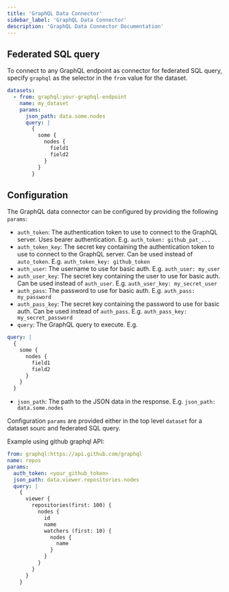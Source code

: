 ```yaml
---
title: 'GraphQL Data Connector'
sidebar_label: 'GraphQL Data Connector'
description: 'GraphQL Data Connector Documentation'
---
```


## Federated SQL query

To connect to any GraphQL endpoint as connector for federated SQL query, specify `graphql` as the selector in the `from` value for the dataset.

```yaml
datasets:
  - from: graphql:your-graphql-endpoint
    name: my_dataset
    params:
      json_path: data.some.nodes
      query: |
        {
          some {
            nodes {
              field1
              field2
            }
          }
        }
```

## Configuration

The GraphQL data connector can be configured by providing the following `params`:

- `auth_token`: The authentication token to use to connect to the GraphQL server. Uses bearer authentication. E.g. `auth_token: github_pat_...`
- `auth_token_key`: The secret key containing the authentication token to use to connect to the GraphQL server. Can be used instead of `auto_token`.
E.g. `auth_token_key: github_token`
- `auth_user`: The username to use for basic auth. E.g. `auth_user: my_user`
- `auth_user_key`: The secret key containing the user to use for basic auth. Can be used instead of `auth_user`. E.g. `auth_user_key: my_secret_user`
- `auth_pass`: The password to use for basic auth. E.g. `auth_pass: my_password`
- `auth_pass_key`: The secret key containing the password to use for basic auth. Can be used instead of `auth_pass`. E.g. `auth_pass_key: my_secret_password`
- `query`: The GraphQL query to execute. E.g.
```yaml
query: |
  {
    some {
      nodes {
        field1
        field2
      }
    }
  }
```
- `json_path`: The path to the JSON data in the response. E.g. `json_path: data.some.nodes`

Configuration `params` are provided either in the top level `dataset` for a dataset sourc and federated SQL query.

Example using github graphql API:
```yaml
from: graphql:https://api.github.com/graphql
name: repos
params:
  auth_token: <your_github_token>
  json_path: data.viewer.repositories.nodes
  query: |
    {
      viewer {
        repositories(first: 100) {
          nodes {
            id
            name
            watchers (first: 10) {
              nodes {
                name
              }
            }
          }
        }
      }
    }
```
